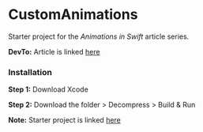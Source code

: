# CustomAnimations

Starter project for the _Animations in Swift_ article series.

**DevTo:** Article is linked [here](https://dev.to/midhetfatema94/animations-in-swift-31d-temp-slug-4788599?preview=30ed0714ea87506899606db7b3d01380f720cf7b532120a8f1ac2de5a979b9a9d60e228c5b5283cd96363b6b786d58e7029d68b0eba806c28a18a1f1)

### Installation

**Step 1:** Download Xcode

**Step 2:** Download the folder > Decompress > Build & Run

**Note:** Starter project is linked [here](https://github.com/midhetfatema94/CustomAnimationsStarter)
